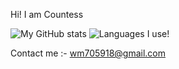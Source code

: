 Hi! I am Countess


![My GitHub stats](https://github-readme-stats.vercel.app/api?username=Countess-op&show_icons=true&theme=dracula)
![Languages I use!](https://github-readme-stats.vercel.app/api/top-langs/?username=Countess-op&layout=radical&line_height=21)


Contact me :- wm705918@gmail.com
